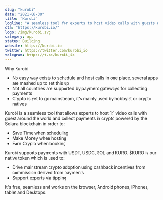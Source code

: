 ```yaml
---
slug: "kurobi"
date: "2021-06-30"
title: "Kurobi"
logline: "A seamless tool for experts to host video calls with guests worldwide"
cta: "https://kurobi.io/"
logo: /img/kurobi.svg
category: app
status: Building
website: https://kurobi.io
twitter: https://twitter.com/kurobi_io
telegram: https://t.me/kurobi_io
---
```


Why Kurobi

- No easy way exists to schedule and host calls in one place, several apps are mashed up to set this up
- Not all countries are supported by payment gateways for collecting payments
- Crypto is yet to go mainstream, it's mainly used by hobbyist or crypto natives

Kurobi is a seamless tool that allows experts to host 1:1 video calls with guest around the world and collect payments in crypto powered by the Solana blockchain in order to:

- Save Time when scheduling
- Make Money when hosting
- Earn Crypto when booking

Kurobi supports payments with USDT, USDC, SOL and KURO. $KURO is our native token which is used to:

- Drive mainstream crypto adoption using cashback incentives from commission derived from payments
- Support experts via tipping

It's free, seamless and works on the browser, Android phones, iPhones, tablet and Desktops.
